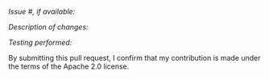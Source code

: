 *Issue #, if available:*

*Description of changes:*

*Testing performed:*

By submitting this pull request, I confirm that my contribution is made under the terms of the Apache 2.0 license.
